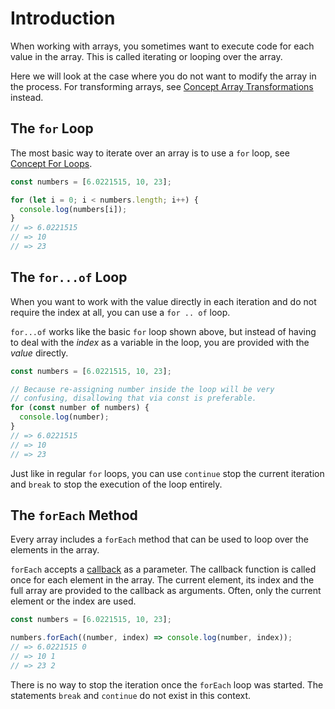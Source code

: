 # Introduction

When working with arrays, you sometimes want to execute code for each value in the array.
This is called iterating or looping over the array.

Here we will look at the case where you do not want to modify the array in the process.
For transforming arrays, see [Concept Array Transformations][concept-array-transformations] instead.

## The `for` Loop

The most basic way to iterate over an array is to use a `for` loop, see [Concept For Loops][concept-for-loops].

```javascript
const numbers = [6.0221515, 10, 23];

for (let i = 0; i < numbers.length; i++) {
  console.log(numbers[i]);
}
// => 6.0221515
// => 10
// => 23
```

## The `for...of` Loop

When you want to work with the value directly in each iteration and do not require the index at all, you can use a `for .. of` loop.

`for...of` works like the basic `for` loop shown above, but instead of having to deal with the _index_ as a variable in the loop, you are provided with the _value_ directly.

```javascript
const numbers = [6.0221515, 10, 23];

// Because re-assigning number inside the loop will be very
// confusing, disallowing that via const is preferable.
for (const number of numbers) {
  console.log(number);
}
// => 6.0221515
// => 10
// => 23
```

Just like in regular `for` loops, you can use `continue` stop the current iteration and `break` to stop the execution of the loop entirely.

## The `forEach` Method

Every array includes a `forEach` method that can be used to loop over the elements in the array.

`forEach` accepts a [callback][concept-callbacks] as a parameter.
The callback function is called once for each element in the array.
The current element, its index and the full array are provided to the callback as arguments.
Often, only the current element or the index are used.

```javascript
const numbers = [6.0221515, 10, 23];

numbers.forEach((number, index) => console.log(number, index));
// => 6.0221515 0
// => 10 1
// => 23 2
```

There is no way to stop the iteration once the `forEach` loop was started.
The statements `break` and `continue` do not exist in this context.

[concept-array-transformations]: /tracks/javascript/concepts/array-transformations
[concept-for-loops]: /tracks/javascript/concepts/for-loops
[concept-callbacks]: /tracks/javascript/concepts/callbacks
